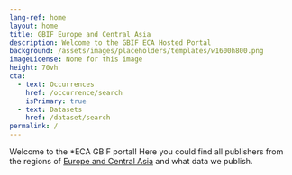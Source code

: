 ```yaml
---
lang-ref: home
layout: home
title: GBIF Europe and Central Asia
description: Welcome to the GBIF ECA Hosted Portal 
background: /assets/images/placeholders/templates/w1600h800.png
imageLicense: None for this image
height: 70vh
cta:
  - text: Occurrences
    href: /occurrence/search
    isPrimary: true
  - text: Datasets
    href: /dataset/search
permalink: /
---
```


Welcome to the *ECA GBIF portal! Here you could find all publishers from the regions of [Europe and Central Asia](https://www.gbif.org/the-gbif-network/europe) and what data we publish.

